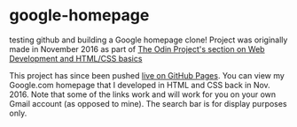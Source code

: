 # google-homepage
testing github and building a Google homepage clone!
Project was originally made in November 2016 as part of [The Odin Project's section on Web Development and HTML/CSS basics](http://www.theodinproject.com/courses/web-development-101/lessons/html-css)

This project has since been pushed [live on GitHub Pages](https://westonludeke.github.io/google-homepage/). You can view my Google.com homepage that I developed in HTML and CSS back in Nov. 2016. Note that some of the links work and will work for you on your own Gmail account (as opposed to mine). The search bar is for display purposes only.